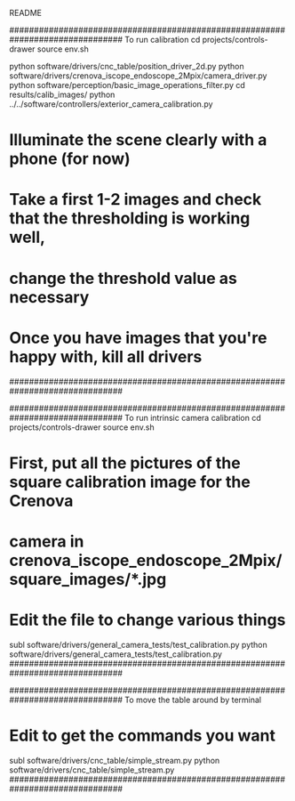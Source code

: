 README

###############################################################################
To run calibration
cd projects/controls-drawer
source env.sh

python software/drivers/cnc_table/position_driver_2d.py
python software/drivers/crenova_iscope_endoscope_2Mpix/camera_driver.py
python software/perception/basic_image_operations_filter.py
cd results/calib_images/
python ../../software/controllers/exterior_camera_calibration.py
# Illuminate the scene clearly with a phone (for now)
# Take a first 1-2 images and check that the thresholding is working well,
# change the threshold value as necessary

# Once you have images that you're happy with, kill all drivers
###############################################################################

###############################################################################
To run intrinsic camera calibration
cd projects/controls-drawer
source env.sh


# First, put all the pictures of the square calibration image for the Crenova
# 	 camera in crenova_iscope_endoscope_2Mpix/square_images/*.jpg
# Edit the file to change various things
subl software/drivers/general_camera_tests/test_calibration.py
python software/drivers/general_camera_tests/test_calibration.py
###############################################################################

###############################################################################
To move the table around by terminal

# Edit to get the commands you want
subl software/drivers/cnc_table/simple_stream.py
python software/drivers/cnc_table/simple_stream.py
###############################################################################
